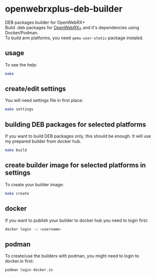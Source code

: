 # openwebrxplus-deb-builder
DEB packages builder for OpenWebRX+  
Build .deb packages for [OpenWebRX+](https://github.com/luarvique/openwebrx) and it's dependencies using Docker/Podman.  
To build arm platforms, you need `qemu-user-static` package instaled.

## usage
To see the help:
```sh
make
```

## create/edit settings
You will need settings file in first place:
```sh
make settings
```

## building DEB packages for selected platforms
If you want to build DEB packages only, this should be enough.
It will use my prepared builder from docker hub.
```sh
make build
```

## create builder image for selected platforms in settings
To create your builder image:
```sh
make create
```

## docker
If you want to publish your builder to docker hub you need to login first:
```sh
docker login -u <username>
```

## podman
To create/use the builders with podman, you might need to login to docker.io first:
```sh
podman login docker.io
```


